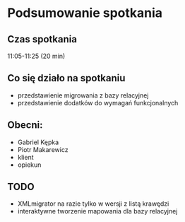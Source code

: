# Podsumowanie spotkania

## Czas spotkania
11:05-11:25 (20 min)

## Co się działo na spotkaniu
- przedstawienie migrowania z bazy relacyjnej
- przedstawienie dodatków do wymagań funkcjonalnych

## Obecni:
 - Gabriel Kępka
 - Piotr Makarewicz
 - klient
 - opiekun

## TODO
 - XMLmigrator na razie tylko w wersji z listą krawędzi
 - interaktywne tworzenie mapowania dla bazy relacyjnej
